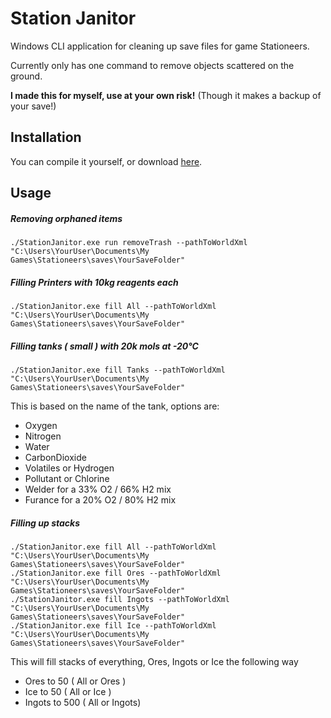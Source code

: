 ﻿# Station Janitor
Windows CLI application for cleaning up save files for game Stationeers.

Currently only has one command to remove objects scattered on the ground.

**I made this for myself, use at your own risk!** (Though it makes a backup of your save!)

## Installation
You can compile it yourself, or download [here](https://github.com/Em3rgencyLT/StationJanitor/releases/download/0.01/StationJanitor.7z).

## Usage
##### Removing orphaned items
```
./StationJanitor.exe run removeTrash --pathToWorldXml "C:\Users\YourUser\Documents\My Games\Stationeers\saves\YourSaveFolder"
```
##### Filling Printers with 10kg reagents each
```
./StationJanitor.exe fill All --pathToWorldXml "C:\Users\YourUser\Documents\My Games\Stationeers\saves\YourSaveFolder"
```
##### Filling tanks ( small ) with 20k mols at -20°C
```
./StationJanitor.exe fill Tanks --pathToWorldXml "C:\Users\YourUser\Documents\My Games\Stationeers\saves\YourSaveFolder"
```
This is based on the name of the tank, options are:
+ Oxygen
+ Nitrogen
+ Water
+ CarbonDioxide
+ Volatiles or Hydrogen
+ Pollutant or Chlorine
+ Welder for a 33% O2 / 66% H2 mix
+ Furance for a 20% O2 / 80% H2 mix
##### Filling up stacks
```
./StationJanitor.exe fill All --pathToWorldXml "C:\Users\YourUser\Documents\My Games\Stationeers\saves\YourSaveFolder"
./StationJanitor.exe fill Ores --pathToWorldXml "C:\Users\YourUser\Documents\My Games\Stationeers\saves\YourSaveFolder"
./StationJanitor.exe fill Ingots --pathToWorldXml "C:\Users\YourUser\Documents\My Games\Stationeers\saves\YourSaveFolder"
./StationJanitor.exe fill Ice --pathToWorldXml "C:\Users\YourUser\Documents\My Games\Stationeers\saves\YourSaveFolder"
```
This will fill stacks of everything, Ores, Ingots or Ice the following way
+ Ores to 50 ( All or Ores )
+ Ice to 50 ( All or Ice )
+ Ingots to 500 ( All or Ingots)
